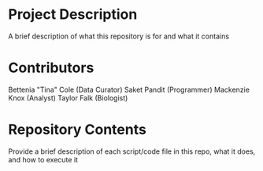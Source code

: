 # Project Description

A brief description of what this repository is for and what it contains

# Contributors

Bettenia "Tina" Cole (Data Curator)
Saket Pandit (Programmer)
Mackenzie Knox (Analyst)
Taylor Falk (Biologist)

# Repository Contents

Provide a brief description of each script/code file in this repo, what it does, and how to execute it
